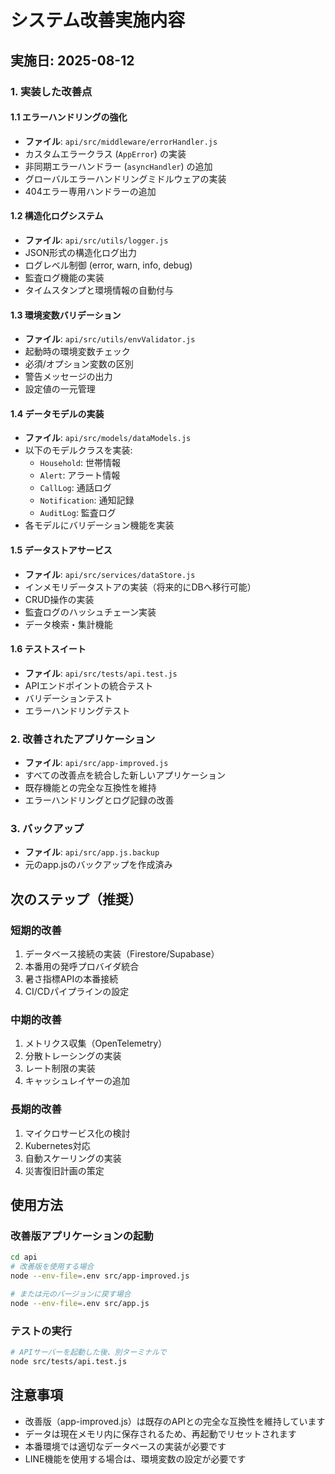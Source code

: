 # システム改善実施内容

## 実施日: 2025-08-12

### 1. 実装した改善点

#### 1.1 エラーハンドリングの強化
- **ファイル**: `api/src/middleware/errorHandler.js`
- カスタムエラークラス (`AppError`) の実装
- 非同期エラーハンドラー (`asyncHandler`) の追加
- グローバルエラーハンドリングミドルウェアの実装
- 404エラー専用ハンドラーの追加

#### 1.2 構造化ログシステム
- **ファイル**: `api/src/utils/logger.js`
- JSON形式の構造化ログ出力
- ログレベル制御 (error, warn, info, debug)
- 監査ログ機能の実装
- タイムスタンプと環境情報の自動付与

#### 1.3 環境変数バリデーション
- **ファイル**: `api/src/utils/envValidator.js`
- 起動時の環境変数チェック
- 必須/オプション変数の区別
- 警告メッセージの出力
- 設定値の一元管理

#### 1.4 データモデルの実装
- **ファイル**: `api/src/models/dataModels.js`
- 以下のモデルクラスを実装:
  - `Household`: 世帯情報
  - `Alert`: アラート情報
  - `CallLog`: 通話ログ
  - `Notification`: 通知記録
  - `AuditLog`: 監査ログ
- 各モデルにバリデーション機能を実装

#### 1.5 データストアサービス
- **ファイル**: `api/src/services/dataStore.js`
- インメモリデータストアの実装（将来的にDBへ移行可能）
- CRUD操作の実装
- 監査ログのハッシュチェーン実装
- データ検索・集計機能

#### 1.6 テストスイート
- **ファイル**: `api/src/tests/api.test.js`
- APIエンドポイントの統合テスト
- バリデーションテスト
- エラーハンドリングテスト

### 2. 改善されたアプリケーション
- **ファイル**: `api/src/app-improved.js`
- すべての改善点を統合した新しいアプリケーション
- 既存機能との完全な互換性を維持
- エラーハンドリングとログ記録の改善

### 3. バックアップ
- **ファイル**: `api/src/app.js.backup`
- 元のapp.jsのバックアップを作成済み

## 次のステップ（推奨）

### 短期的改善
1. データベース接続の実装（Firestore/Supabase）
2. 本番用の発呼プロバイダ統合
3. 暑さ指標APIの本番接続
4. CI/CDパイプラインの設定

### 中期的改善
1. メトリクス収集（OpenTelemetry）
2. 分散トレーシングの実装
3. レート制限の実装
4. キャッシュレイヤーの追加

### 長期的改善
1. マイクロサービス化の検討
2. Kubernetes対応
3. 自動スケーリングの実装
4. 災害復旧計画の策定

## 使用方法

### 改善版アプリケーションの起動
```bash
cd api
# 改善版を使用する場合
node --env-file=.env src/app-improved.js

# または元のバージョンに戻す場合
node --env-file=.env src/app.js
```

### テストの実行
```bash
# APIサーバーを起動した後、別ターミナルで
node src/tests/api.test.js
```

## 注意事項
- 改善版（app-improved.js）は既存のAPIとの完全な互換性を維持しています
- データは現在メモリ内に保存されるため、再起動でリセットされます
- 本番環境では適切なデータベースの実装が必要です
- LINE機能を使用する場合は、環境変数の設定が必要です